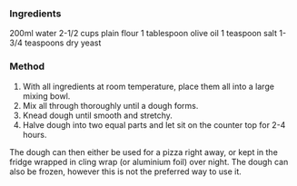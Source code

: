 ### Ingredients

200ml water
2-1/2 cups plain flour
1 tablespoon olive oil
1 teaspoon salt
1-3/4 teaspoons dry yeast


### Method

1. With all ingredients at room temperature, place them all into a large mixing bowl.
1. Mix all through thoroughly until a dough forms.
1. Knead dough until smooth and stretchy.
1. Halve dough into two equal parts and let sit on the counter top for 2-4 hours.

The dough can then either be used for a pizza right away, or kept in the fridge wrapped in cling wrap (or aluminium foil) over night. The dough can also be frozen, however this is not the preferred way to use it.
